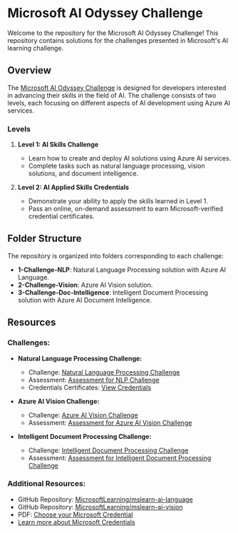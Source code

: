 # Microsoft AI Odyssey Challenge

Welcome to the repository for the Microsoft AI Odyssey Challenge! This repository contains solutions for the challenges presented in Microsoft's AI learning challenge.

## Overview

The [Microsoft AI Odyssey Challenge](https://www.microsoft.com/en-in/campaign/AIOdyssey/) is designed for developers interested in advancing their skills in the field of AI. The challenge consists of two levels, each focusing on different aspects of AI development using Azure AI services.

### Levels

1. **Level 1: AI Skills Challenge**
   - Learn how to create and deploy AI solutions using Azure AI services.
   - Complete tasks such as natural language processing, vision solutions, and document intelligence.

2. **Level 2: AI Applied Skills Credentials**
   - Demonstrate your ability to apply the skills learned in Level 1.
   - Pass an online, on-demand assessment to earn Microsoft-verified credential certificates.

## Folder Structure

The repository is organized into folders corresponding to each challenge:

- **1-Challenge-NLP**: Natural Language Processing solution with Azure AI Language.
- **2-Challenge-Vision**: Azure AI Vision solution.
- **3-Challenge-Doc-Intelligence**: Intelligent Document Processing solution with Azure AI Document Intelligence.

## Resources

### Challenges:

- **Natural Language Processing Challenge:**
  - Challenge: [Natural Language Processing Challenge](https://aka.ms/Develop-NLP-solutions-with-AzureAI)
  - Assessment: [Assessment for NLP Challenge](https://learn.microsoft.com/en-us/credentials/applied-skills/build-natural-language-solution-azure-ai/#applied-skill-take-the-assessment)
  - Credentials Certificates: [View Credentials](https://learn.microsoft.com/api/credentials/share/en-gb/k26rahul/DE2AA1265F75E95E?sharingId=3178683CC0ADFF97)

- **Azure AI Vision Challenge:**
  - Challenge: [Azure AI Vision Challenge](https://aka.ms/Create-computer-vision-solutions-with-AzureAIVision)
  - Assessment: [Assessment for Azure AI Vision Challenge](https://learn.microsoft.com/en-us/credentials/applied-skills/build-azure-ai-vision-solution/#applied-skill-take-the-assessment)

- **Intelligent Document Processing Challenge:**
  - Challenge: [Intelligent Document Processing Challenge](https://aka.ms/Create-intelligentdocument-processing-solution-with-AzureAIDocumentIntelligence)
  - Assessment: [Assessment for Intelligent Document Processing Challenge](https://learn.microsoft.com/en-us/credentials/applied-skills/create-intelligent-document-solution-azure-ai/#applied-skill-take-the-assessment)

### Additional Resources:

- GitHub Repository: [MicrosoftLearning/mslearn-ai-language](https://github.com/MicrosoftLearning/mslearn-ai-language/)
- GitHub Repository: [MicrosoftLearning/mslearn-ai-vision](https://github.com/MicrosoftLearning/mslearn-ai-vision)
- PDF: [Choose your Microsoft Credential](https://query.prod.cms.rt.microsoft.com/cms/api/am/binary/RW1dopH)
- [Learn more about Microsoft Credentials](https://learn.microsoft.com/en-gb/credentials/?wt.mc_id=appliedskills_infographic_content_wwl)
